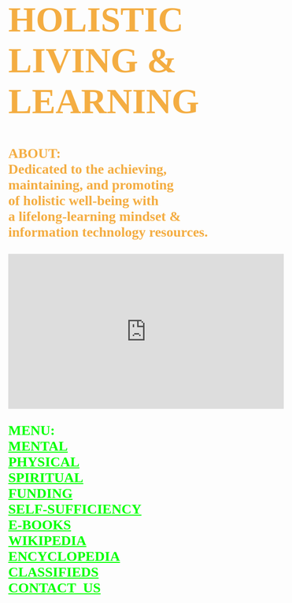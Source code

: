 <!DOCTYPE html>
<html lang="en-us">
	<body style="background-image:url(https://media.giphy.com/media/yNp2suEdIqrhi2Yh6u/giphy.gif);
		background-repeat:no-repeat;
		background-size:cover;
		background-position: center center;">
		<h1 style="font-family:serif;font-weight:bold;font-size:72px;color:#f4ad42;">
			HOLISTIC<br> 
			LIVING &<br>
			LEARNING
		</h1>
		<p style="font-family:serif;font-weight:bold;font-size:28px;color:#f4ad42;">
			ABOUT:<br>
	        	Dedicated to the achieving,<br>
			maintaining, and promoting<br> 
		 	of holistic well-being with<br>
			a lifelong-learning mindset &<br> 
			information technology resources.
		</p>
		<iframe width="560" height="315" src="https://www.youtube.com/embed/Tw9PYw_ESs8" 
			frameborder="0" allow="accelerometer; autoplay; encrypted-media; 
			gyroscope; picture-in-picture" allowfullscreen>
		</iframe>
		<p style="font-family:serif;color:#00ff00;font-size:28px;font-weight:bold;">
			MENU:<br>
			<a style="color:#00ff00;" href="https://www.mooc-list.com/"       	       		 							target="_blank">MENTAL</a><br>
			<a style="color:#00ff00;" href="https://www.webmd.com/" 	 	 	         		 						target="_blank">PHYSICAL</a><br>
			<a style="color:#00ff00;" href="https://thebestschools.org/magazine/world-religions-study-starters/" 
				target="_blank">SPIRITUAL</a><br>
			<a style="color:#00ff00;" href="https://l-lists.com/en/lists/phayv1.html" 									target="_blank">FUNDING</a><br>
			<a style="color:#00ff00;" href="https://www.self-sufficient-farm-living.com" 
			        target="_blank">SELF-SUFFICIENCY</a><br>
			<a style="color:#00ff00;" href="https://onlinebooks.library.upenn.edu/" 										target="_blank">E-BOOKS</a><br>	
			<a style="color:#00ff00;" href="https://en.wikipedia.org/wiki/Main_Page"                                                                         target="_blank">WIKIPEDIA</a><br>
			<a style="color:#00ff00;" href="https://www.britannica.com/"                                                                                     target="_blank">ENCYCLOPEDIA</a><br>
			<a style="color:#00ff00;" href="https://www.craigslist.org/about/sites"
				target="_blank">CLASSIFIEDS</a><br>
			<a style="color:#00ff00;" href="mailto:fjwholistic@live.com?Subject=Hello"
				target="_top">CONTACT_US</a>
		</p>
	</body>
</html>

